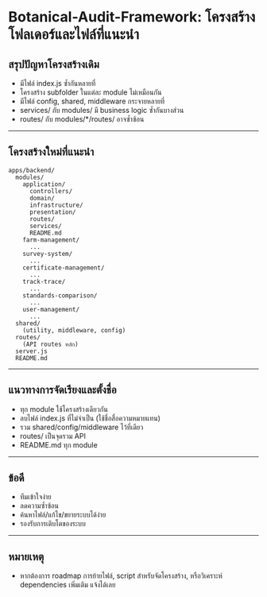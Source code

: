 # Botanical-Audit-Framework: โครงสร้างโฟลเดอร์และไฟล์ที่แนะนำ

## สรุปปัญหาโครงสร้างเดิม

- มีไฟล์ index.js ซ้ำกันหลายที่
- โครงสร้าง subfolder ในแต่ละ module ไม่เหมือนกัน
- มีไฟล์ config, shared, middleware กระจายหลายที่
- services/ กับ modules/ มี business logic ซ้ำกันบางส่วน
- routes/ กับ modules/\*/routes/ อาจซ้ำซ้อน

---

## โครงสร้างใหม่ที่แนะนำ

```
apps/backend/
  modules/
    application/
      controllers/
      domain/
      infrastructure/
      presentation/
      routes/
      services/
      README.md
    farm-management/
      ...
    survey-system/
      ...
    certificate-management/
      ...
    track-trace/
      ...
    standards-comparison/
      ...
    user-management/
      ...
  shared/
    (utility, middleware, config)
  routes/
    (API routes หลัก)
  server.js
  README.md
```

---

## แนวทางการจัดเรียงและตั้งชื่อ

- ทุก module ใช้โครงสร้างเดียวกัน
- ลบไฟล์ index.js ที่ไม่จำเป็น (ใช้ชื่อสื่อความหมายแทน)
- รวม shared/config/middleware ไว้ที่เดียว
- routes/ เป็นจุดรวม API
- README.md ทุก module

---

## ข้อดี

- ทีมเข้าใจง่าย
- ลดความซ้ำซ้อน
- ค้นหาไฟล์/แก้ไข/ขยายระบบได้ง่าย
- รองรับการเติบโตของระบบ

---

## หมายเหตุ

- หากต้องการ roadmap การย้ายไฟล์, script สำหรับจัดโครงสร้าง, หรือวิเคราะห์ dependencies เพิ่มเติม แจ้งได้เลย
